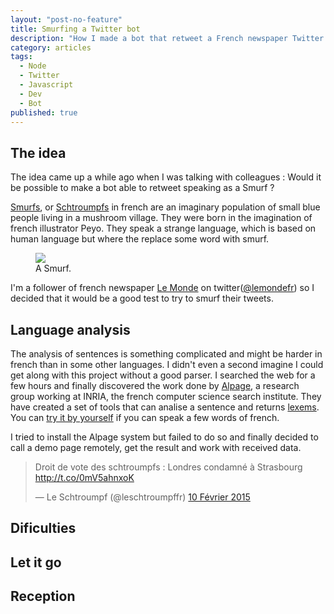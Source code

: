 ```yaml
---
layout: "post-no-feature"
title: Smurfing a Twitter bot
description: "How I made a bot that retweet a French newspaper Twitter feed as a Smurf"
category: articles
tags: 
  - Node
  - Twitter
  - Javascript
  - Dev
  - Bot
published: true
---
```


## The idea

The idea came up a while ago when I was talking with colleagues : Would it be possible to make a bot able to retweet speaking as a Smurf ?

[Smurfs](http://en.wikipedia.org/wiki/The_Smurfs), or [Schtroumpfs](http://fr.wikipedia.org/wiki/Les_Schtroumpfs) in french are an imaginary population of small blue people living in a mushroom village. They were born in the imagination of
french illustrator Peyo. They speak a strange language, which is based on human language but where the replace some word with smurf.

<figure>
  <img src="http://resize2-gulli.ladmedia.fr/r/611,599,center-middle,ffffff/img/var/jeunesse/storage/images/gulli/chaine-tv/dessins-animes/les-schtroumpfs/personnages/schtroumpf-musicien/21227448-3-fre-FR/Schtroumpf-musicien_original_backup.jpg">
  <figcaption>A Smurf.</figcaption>
</figure>

I'm a follower of french newspaper [Le Monde](http://www.lemonde.fr/) on twitter([@lemondefr](https://twitter.com/lemondefr)) so I decided that
it would be a good test to try to smurf their tweets.

## Language analysis
The analysis of sentences is something complicated and might be harder in french than in some other languages. I didn't even a second imagine
I could get along with this project without a good parser. I searched the web for a few hours and finally discovered the work done by [Alpage](https://www.rocq.inria.fr/alpage-wiki/tiki-index.php?page=Accueil), a research group working at INRIA, the french computer science search institute.
They have created a set of tools that can analise a sentence and returns [lexems](http://en.wikipedia.org/wiki/Lexeme). You can [try it by yourself](http://alpage.inria.fr/frmgwiki/frmg_main/frmg_server) if you can speak a few words of french.

I tried to install the Alpage system but failed to do so and finally decided to call a demo page remotely, get the result and work with received data.  

<blockquote class="twitter-tweet" data-cards="hidden" lang="fr">
  <p>Droit de vote des schtroumpfs : Londres condamné à Strasbourg <a href="http://t.co/0mV5ahnxoK">http://t.co/0mV5ahnxoK</a></p>
  &mdash; Le Schtroumpf (@leschtroumpffr) <a href="https://twitter.com/leschtroumpffr/status/565125702379651072">10 Février 2015</a>
</blockquote>


## Dificulties
## Let it go
## Reception

<script async src="//platform.twitter.com/widgets.js" charset="utf-8"></script>
